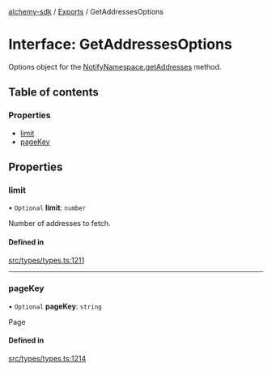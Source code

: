 [alchemy-sdk](../README.md) / [Exports](../modules.md) / GetAddressesOptions

# Interface: GetAddressesOptions

Options object for the [NotifyNamespace.getAddresses](../classes/NotifyNamespace.md#getaddresses) method.

## Table of contents

### Properties

- [limit](GetAddressesOptions.md#limit)
- [pageKey](GetAddressesOptions.md#pagekey)

## Properties

### limit

• `Optional` **limit**: `number`

Number of addresses to fetch.

#### Defined in

[src/types/types.ts:1211](https://github.com/stanleyjones/alchemy-sdk-js/blob/1bebd8bb/src/types/types.ts#L1211)

___

### pageKey

• `Optional` **pageKey**: `string`

Page

#### Defined in

[src/types/types.ts:1214](https://github.com/stanleyjones/alchemy-sdk-js/blob/1bebd8bb/src/types/types.ts#L1214)
